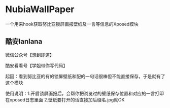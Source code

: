 # NubiaWallPaper
一个用来hook获取努比亚锁屏画报壁纸及一言等信息的Xposed模块

## 酷安lanlana

微信公众号【想到即道】

酷安看看号【学姐带你写代码】

起因：看到努比亚的有的锁屏壁纸和配的一句话很棒但不能直接保存，于是就有了这个模块

使用说明：1.开启锁屏画报后，会帮你把浏览过的壁纸保存位置和对应的一言打印在xposed日志里面
2.壁纸要打开的话直接加后缀名.jpg就OK
